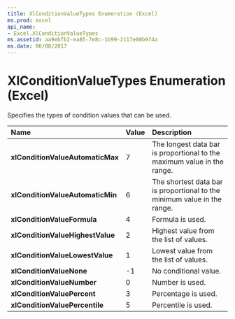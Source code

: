 ```yaml
---
title: XlConditionValueTypes Enumeration (Excel)
ms.prod: excel
api_name:
- Excel.XlConditionValueTypes
ms.assetid: aa9ebfb2-ea85-7e8c-1b99-2117e00b9f4a
ms.date: 06/08/2017
---
```



# XlConditionValueTypes Enumeration (Excel)

Specifies the types of condition values that can be used.



|Name|Value|Description|
|:-----|:-----|:-----|
| **xlConditionValueAutomaticMax**|7|The longest data bar is proportional to the maximum value in the range.|
| **xlConditionValueAutomaticMin**|6|The shortest data bar is proportional to the minimum value in the range.|
| **xlConditionValueFormula**|4|Formula is used.|
| **xlConditionValueHighestValue**|2|Highest value from the list of values.|
| **xlConditionValueLowestValue**|1|Lowest value from the list of values.|
| **xlConditionValueNone**|-1|No conditional value.|
| **xlConditionValueNumber**|0|Number is used.|
| **xlConditionValuePercent**|3|Percentage is used.|
| **xlConditionValuePercentile**|5|Percentile is used.|

